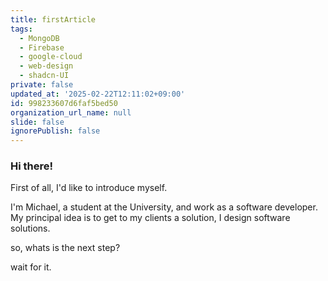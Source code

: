 ```yaml
---
title: firstArticle
tags:
  - MongoDB
  - Firebase
  - google-cloud
  - web-design
  - shadcn-UI
private: false
updated_at: '2025-02-22T12:11:02+09:00'
id: 998233607d6faf5bed50
organization_url_name: null
slide: false
ignorePublish: false
---
```

### Hi there!

First of all, I'd like to introduce myself.

I'm Michael, a student at the University, and work as a software developer.
My principal idea is to get to my clients a solution, I design software solutions.

so, whats is the next step?

wait for it.
